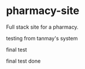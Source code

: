 # pharmacy-site

Full stack site for a pharmacy.

testing from tanmay's system

final test

final test done